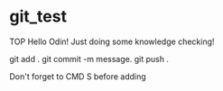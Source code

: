 # git_test
TOP 
Hello Odin!
Just doing some knowledge checking!

git add .
git commit -m message.
git push . 

Don't forget to CMD S before adding